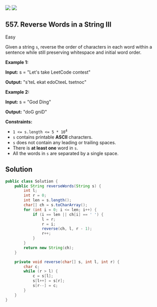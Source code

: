 [![](https://img.shields.io/github/stars/javadev/LeetCode-in-Java?label=Stars&style=flat-square)](https://github.com/javadev/LeetCode-in-Java)
[![](https://img.shields.io/github/forks/javadev/LeetCode-in-Java?label=Fork%20me%20on%20GitHub%20&style=flat-square)](https://github.com/javadev/LeetCode-in-Java/fork)

## 557\. Reverse Words in a String III

Easy

Given a string `s`, reverse the order of characters in each word within a sentence while still preserving whitespace and initial word order.

**Example 1:**

**Input:** s = "Let's take LeetCode contest"

**Output:** "s'teL ekat edoCteeL tsetnoc" 

**Example 2:**

**Input:** s = "God Ding"

**Output:** "doG gniD" 

**Constraints:**

*   <code>1 <= s.length <= 5 * 10<sup>4</sup></code>
*   `s` contains printable **ASCII** characters.
*   `s` does not contain any leading or trailing spaces.
*   There is **at least one** word in `s`.
*   All the words in `s` are separated by a single space.

## Solution

```java
public class Solution {
    public String reverseWords(String s) {
        int l;
        int r = 0;
        int len = s.length();
        char[] ch = s.toCharArray();
        for (int i = 0; i <= len; i++) {
            if (i == len || ch[i] == ' ') {
                l = r;
                r = i;
                reverse(ch, l, r - 1);
                r++;
            }
        }
        return new String(ch);
    }

    private void reverse(char[] s, int l, int r) {
        char c;
        while (r > l) {
            c = s[l];
            s[l++] = s[r];
            s[r--] = c;
        }
    }
}
```